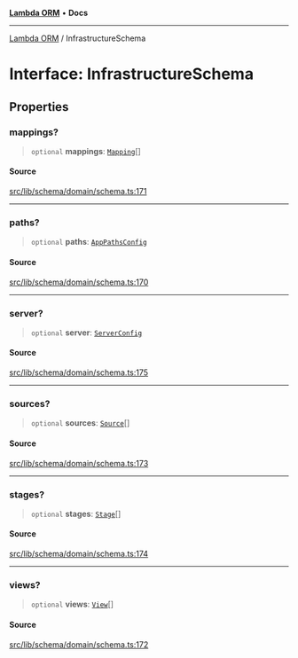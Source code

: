 [**Lambda ORM**](../README.md) • **Docs**

***

[Lambda ORM](../README.md) / InfrastructureSchema

# Interface: InfrastructureSchema

## Properties

### mappings?

> `optional` **mappings**: [`Mapping`](Mapping.md)[]

#### Source

[src/lib/schema/domain/schema.ts:171](https://github.com/lambda-orm/lambdaorm-base/blob/b57bb1d116951848254ba54a2a732f51efc20654/src/lib/schema/domain/schema.ts#L171)

***

### paths?

> `optional` **paths**: [`AppPathsConfig`](AppPathsConfig.md)

#### Source

[src/lib/schema/domain/schema.ts:170](https://github.com/lambda-orm/lambdaorm-base/blob/b57bb1d116951848254ba54a2a732f51efc20654/src/lib/schema/domain/schema.ts#L170)

***

### server?

> `optional` **server**: [`ServerConfig`](ServerConfig.md)

#### Source

[src/lib/schema/domain/schema.ts:175](https://github.com/lambda-orm/lambdaorm-base/blob/b57bb1d116951848254ba54a2a732f51efc20654/src/lib/schema/domain/schema.ts#L175)

***

### sources?

> `optional` **sources**: [`Source`](Source.md)[]

#### Source

[src/lib/schema/domain/schema.ts:173](https://github.com/lambda-orm/lambdaorm-base/blob/b57bb1d116951848254ba54a2a732f51efc20654/src/lib/schema/domain/schema.ts#L173)

***

### stages?

> `optional` **stages**: [`Stage`](Stage.md)[]

#### Source

[src/lib/schema/domain/schema.ts:174](https://github.com/lambda-orm/lambdaorm-base/blob/b57bb1d116951848254ba54a2a732f51efc20654/src/lib/schema/domain/schema.ts#L174)

***

### views?

> `optional` **views**: [`View`](View.md)[]

#### Source

[src/lib/schema/domain/schema.ts:172](https://github.com/lambda-orm/lambdaorm-base/blob/b57bb1d116951848254ba54a2a732f51efc20654/src/lib/schema/domain/schema.ts#L172)
